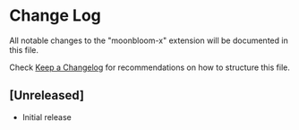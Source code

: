 # Change Log

All notable changes to the "moonbloom-x" extension will be documented in this file.

Check [Keep a Changelog](http://keepachangelog.com/) for recommendations on how to structure this file.

## [Unreleased]

- Initial release
